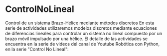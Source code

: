 # ControlNoLineal
Control de un sistema Brazo-Hélice mediante métodos discretos
En esta serie de actividades utilizaremos modelos discretos mediante ecuaciones de diferencias lineales para controlar un sistema no lineal compuesto por un brazo móvil impulsado por una hélice.
El detalle de las actividades se encuentra en la serie de videos del canal de Youtube Robótica con Python, en la serie "Control No Lineal": 
